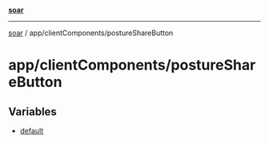 [**soar**](../../../README.md)

***

[soar](../../../modules.md) / app/clientComponents/postureShareButton

# app/clientComponents/postureShareButton

## Variables

- [default](variables/default.md)
